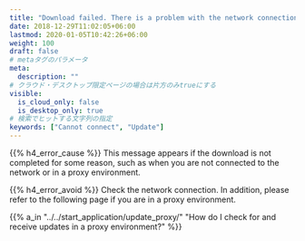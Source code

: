 ```yaml
---
title: "Download failed. There is a problem with the network connection."
date: 2018-12-29T11:02:05+06:00
lastmod: 2020-01-05T10:42:26+06:00
weight: 100
draft: false
# metaタグのパラメータ
meta:
  description: ""
# クラウド・デスクトップ限定ページの場合は片方のみtrueにする
visible:
  is_cloud_only: false
  is_desktop_only: true
# 検索でヒットする文字列の指定
keywords: ["Cannot connect", "Update"]
---
```


{{% h4_error_cause %}}
This message appears if the download is not completed for some reason, such as when you are not connected to the network or in a proxy environment.

{{% h4_error_avoid %}}
Check the network connection.
In addition, please refer to the following page if you are in a proxy environment.

{{% a_in "../../start_application/update_proxy/" "How do I check for and receive updates in a proxy environment?" %}}
